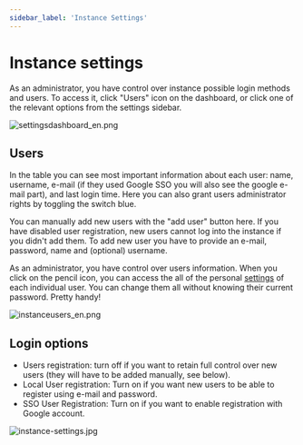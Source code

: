 ```yaml
---
sidebar_label: 'Instance Settings'
---
```


# Instance settings
As an administrator, you have control over instance possible login methods and users. To access it, click "Users" icon on the dashboard, or click one of the relevant options from the settings sidebar.

![settingsdashboard_en.png](/img/settingsdashboard_en.png)

## Users
In the table you can see most important information about each user: name, username, e-mail (if they used Google SSO you will also see the google e-mail part), and last login time. Here you can also grant users administrator rights by toggling the switch blue.

You can manually add new users with the "add user" button here. If you have disabled user registration, new users cannot log into the instance if you didn't add them. To add new user you have to provide an e-mail, password, name and (optional) username.

As an administrator, you have control over users information. When you click on the pencil icon, you can access the all of the personal [settings](/en/settings) of each individual user. You can change them all without knowing their current password. Pretty handy!

![instanceusers_en.png](/img/instanceusers_en.png)

## Login options
- Users registration: turn off if you want to retain full control over new users (they will have to be added manually, see below).
- Local User registration: Turn on if you want new users to be able to register using e-mail and password.
- SSO User Registration: Turn on if you want to enable registration with Google account.

![instance-settings.jpg](/img/instance-settings_en.jpg)
